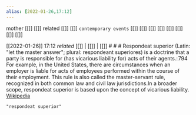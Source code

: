 ```yaml
---
alias: [2022-01-26,17:12]
---
```

 mother [[]] [[]]
 related [[]] [[]]
 `contemporary events` [[]] [[]] [[]] [[]] [[]] [[]] [[]] [[]]

[[2022-01-26]] 17:12 _related_ [[]] | [[]] | [[]] # # #
Respondeat superior (Latin:  "let the master answer"; plural:  respondeant superiores) is a doctrine that a party is responsible for (has vicarious liability for) acts of their agents.: 794  For example, in the United States, there are circumstances when an employer is liable for acts of employees performed within the course of their employment.  This rule is also called the master-servant rule, recognized in both common law and civil law jurisdictions.In a broader scope, respondeat superior is based upon the concept of vicarious liability.
[Wikipedia](https://en.wikipedia.org/wiki/Respondeat%20superior)
```query
"respondeat superior"
```